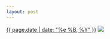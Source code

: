 ```yaml
---
layout: post
---
```


<p>
  <time><a href="/202">{{ page.date | date: "%e %B, %Y" }}</a></time>
  <a href="/202"><img src="{{ site.assets_url }}/202.jpg"/></a>
</p>
